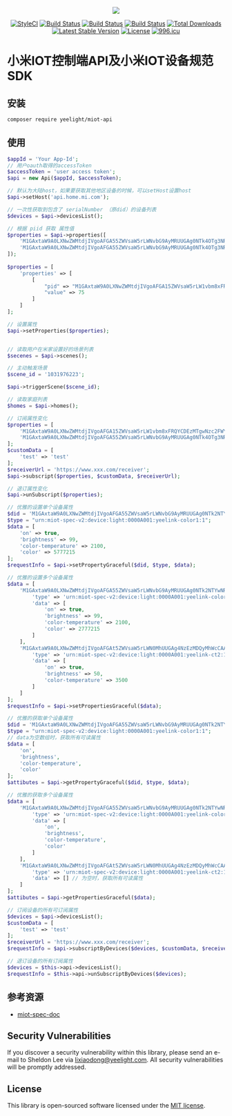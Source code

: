 <p align="center"><img src="https://www.yeelight.com/yeelight201703/i/image/newindex/logo.png"></p>

<p align="center">
<a href="https://github.styleci.io/repos/136297421"><img src="https://github.styleci.io/repos/136297421/shield?branch=master" alt="StyleCI"></a>
<a href="https://scrutinizer-ci.com/g/Yeelight/miot-api/"><img src="https://scrutinizer-ci.com/g/Yeelight/miot-api/badges/quality-score.png?b=master" alt="Build Status"></a>
<a href="https://scrutinizer-ci.com/g/Yeelight/miot-api/"><img src="https://scrutinizer-ci.com/g/Yeelight/miot-api/badges/build.png?b=master" alt="Build Status"></a>
<a href="https://scrutinizer-ci.com/g/Yeelight/miot-api/"><img src="https://scrutinizer-ci.com/g/Yeelight/miot-api/badges/code-intelligence.svg?b=master" alt="Build Status"></a>
<a href="https://packagist.org/packages/yeelight/miot-api"><img src="https://poser.pugx.org/yeelight/miot-api/d/total.svg" alt="Total Downloads"></a>
<a href="https://packagist.org/packages/yeelight/miot-api"><img src="https://poser.pugx.org/yeelight/miot-api/v/stable.svg" alt="Latest Stable Version"></a>
<a href="https://packagist.org/packages/yeelight/miot-api"><img src="https://poser.pugx.org/yeelight/miot-api/license.svg" alt="License"></a>
<a href="https://996.icu"><img src="https://img.shields.io/badge/link-996.icu-red.svg" alt="996.icu"></a>
</p>

# 小米IOT控制端API及小米IOT设备规范 SDK

## 安装

``` sh
composer require yeelight/miot-api
```

## 使用

``` php
$appId = 'Your App-Id';
// 用户oauth取得的accessToken
$accessToken = 'user access token';
$api = new Api($appId, $accessToken);

// 默认为大陆host，如果要获取其他地区设备的时候，可以setHost设置host
$api->setHost('api.home.mi.com');

// 一次性获取到包含了 serialNumber （原did）的设备列表
$devices = $api->devicesList();

// 根据 piid 获取 属性值 
$properties = $api->properties([
    'M1GAxtaW9A0LXNwZWMtdjIVgoAFGA55ZWVsaW5rLWNvbG9AyMRUUGAg0NTk4OTg3NRVoAA.2.1',
    'M1GAxtaW9A0LXNwZWMtdjIVgoAFGA55ZWVsaW5rLWNvbG9AyMRUUGAg0NTk4OTg3NRVoAA.2.2',
]);
        
$properties = [
    'properties' => [
        [
            "pid" => "M1GAxtaW9A0LXNwZWMtdjIVgoAFGA15ZWVsaW5rLW1vbm8xFRQYCDEzMTgwNzc2FWYA.2.2",
            "value" => 75
        ]
    ]
];

// 设置属性
$api->setProperties($properties);


// 读取用户在米家设置好的场景列表
$secenes = $api->scenes();

// 主动触发场景
$scene_id = '1031976223';

$api->triggerScene($scene_id);

// 读取家庭列表
$homes = $api->homes();

// 订阅属性变化
$properties = [
    'M1GAxtaW9A0LXNwZWMtdjIVgoAFGA15ZWVsaW5rLW1vbm8xFRQYCDEzMTgwNzc2FWYA.2.2',
    'M1GAxtaW9A0LXNwZWMtdjIVgoAFGA55ZWVsaW5rLWNvbG9AyMRUUGAg0NTk4OTg3NRVoAA.2.1',
];
$customData = [
    'test' => 'test'
];
$receiverUrl = 'https://www.xxx.com/receiver';
$api->subscript($properties, $customData, $receiverUrl);

// 退订属性变化
$api->unSubscript($properties);

// 优雅的设置单个设备属性
$did = 'M1GAxtaW9A0LXNwZWMtdjIVgoAFGA55ZWVsaW5rLWNvbG9AyMRUUGAg0NTk2NTYwNRVoAA';
$type = "urn:miot-spec-v2:device:light:0000A001:yeelink-color1:1";
$data = [
    'on' => true,
    'brightness' => 99,
    'color-temperature' => 2100,
    'color' => 5777215
];
$requestInfo = $api->setPropertyGraceful($did, $type, $data);

// 优雅的设置多个设备属性
$data = [
    'M1GAxtaW9A0LXNwZWMtdjIVgoAFGA55ZWVsaW5rLWNvbG9AyMRUUGAg0NTk2NTYwNRVoAA' => [
        'type' => 'urn:miot-spec-v2:device:light:0000A001:yeelink-color1:1',
        'data' => [
            'on' => true,
            'brightness' => 99,
            'color-temperature' => 2100,
            'color' => 2777215
        ]
    ],
    'M1GAxtaW9A0LXNwZWMtdjIVgoAFGAt5ZWVsaW5rLWN0MhUUGAg4NzEzMDQyMhWcCAA' => [
        'type' => 'urn:miot-spec-v2:device:light:0000A001:yeelink-ct2:1',
        'data' => [
            'on' => true,
            'brightness' => 50,
            'color-temperature' => 3500
        ]
    ]
];
$requestInfo = $api->setPropertiesGraceful($data);

// 优雅的获取单个设备属性
$did = 'M1GAxtaW9A0LXNwZWMtdjIVgoAFGA55ZWVsaW5rLWNvbG9AyMRUUGAg0NTk2NTYwNRVoAA';
$type = "urn:miot-spec-v2:device:light:0000A001:yeelink-color1:1";
// data为空数组时，获取所有可读属性
$data = [
    'on',
    'brightness',
    'color-temperature',
    'color'
];
$attibutes = $api->getPropertyGraceful($did, $type, $data);

// 优雅的获取多个设备属性
$data = [
    'M1GAxtaW9A0LXNwZWMtdjIVgoAFGA55ZWVsaW5rLWNvbG9AyMRUUGAg0NTk2NTYwNRVoAA' => [
        'type' => 'urn:miot-spec-v2:device:light:0000A001:yeelink-color1:1',
        'data' => [
            'on',
            'brightness',
            'color-temperature',
            'color'
        ]
    ],
    'M1GAxtaW9A0LXNwZWMtdjIVgoAFGAt5ZWVsaW5rLWN0MhUUGAg4NzEzMDQyMhWcCAA' => [
        'type' => 'urn:miot-spec-v2:device:light:0000A001:yeelink-ct2:1',
        'data' => [] // 为空时，获取所有可读属性
    ]
];
$attibutes = $api->getPropertiesGraceful($data);

// 订阅设备的所有可订阅属性
$devices = $api->devicesList();
$customData = [
    'test' => 'test'
];
$receiverUrl = 'https://www.xxx.com/receiver';
$requestInfo = $api->subscriptByDevices($devices, $customData, $receiverUrl);

// 退订设备的所有订阅属性
$devices = $this->api->devicesList();
$requestInfo = $this->api->unSubscriptByDevices($devices);
```

## 参考资源

+ [miot-spec-doc](https://github.com/MiEcosystem/miot-spec-doc)

## Security Vulnerabilities

If you discover a security vulnerability within this library, please send an e-mail to Sheldon Lee via [lixiaodong@yeelight.com](mailto:lixiaodong@yeelight.com). All security vulnerabilities will be promptly addressed.


## License

This library is open-sourced software licensed under the [MIT license](https://opensource.org/licenses/MIT).

